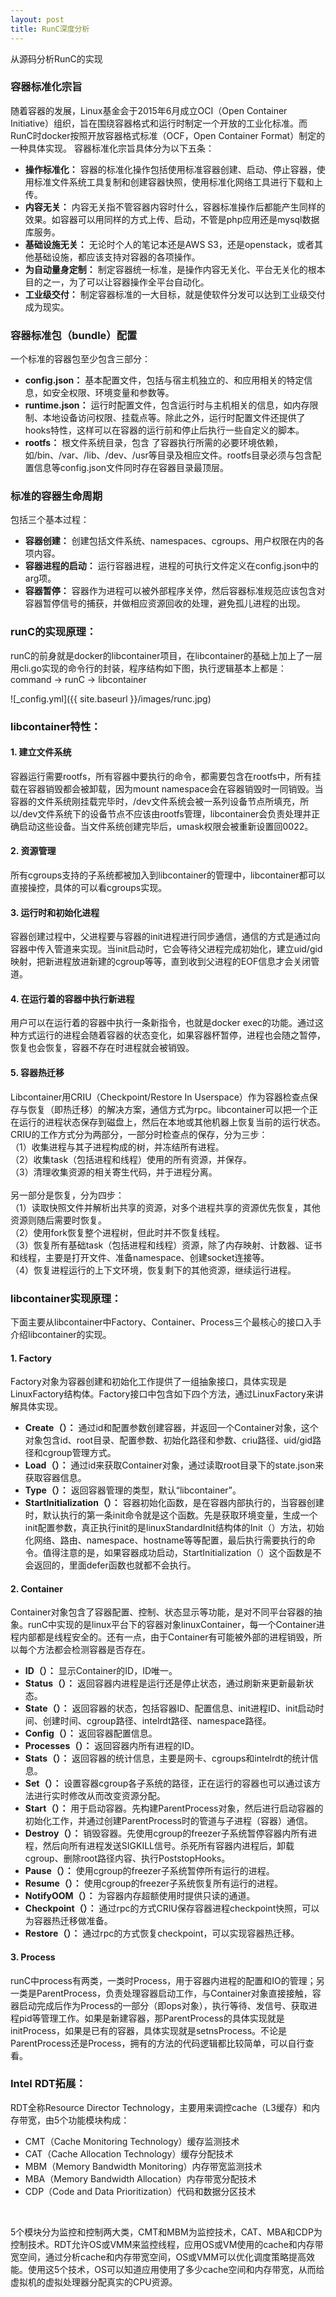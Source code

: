 ```yaml
---
layout: post
title: RunC深度分析
---
```


从源码分析RunC的实现

### 容器标准化宗旨
随着容器的发展，Linux基金会于2015年6月成立OCI（Open Container Initiative）组织，旨在围绕容器格式和运行时制定一个开放的工业化标准。而RunC时docker按照开放容器格式标准（OCF，Open Container Format）制定的一种具体实现。
容器标准化宗旨具体分为以下五条：
* **操作标准化：** 容器的标准化操作包括使用标准容器创建、启动、停止容器，使用标准文件系统工具复制和创建容器快照，使用标准化网络工具进行下载和上传。
* **内容无关：** 内容无关指不管容器内容时什么，容器标准操作后都能产生同样的效果。如容器可以用同样的方式上传、启动，不管是php应用还是mysql数据库服务。
* **基础设施无关：** 无论时个人的笔记本还是AWS S3，还是openstack，或者其他基础设施，都应该支持对容器的各项操作。
* **为自动量身定制：** 制定容器统一标准，是操作内容无关化、平台无关化的根本目的之一，为了可以让容器操作全平台自动化。
* **工业级交付：** 制定容器标准的一大目标，就是使软件分发可以达到工业级交付成为现实。

### 容器标准包（bundle）配置
一个标准的容器包至少包含三部分：
* **config.json：** 基本配置文件，包括与宿主机独立的、和应用相关的特定信息，如安全权限、环境变量和参数等。
* **runtime.json：** 运行时配置文件，包含运行时与主机相关的信息，如内存限制、本地设备访问权限、挂载点等。除此之外，运行时配置文件还提供了hooks特性，这样可以在容器的运行前和停止后执行一些自定义的脚本。
* **rootfs：** 根文件系统目录，包含 了容器执行所需的必要环境依赖，如/bin、/var、/lib、/dev、/usr等目录及相应文件。rootfs目录必须与包含配置信息等config.json文件同时存在容器目录最顶层。

### 标准的容器生命周期
包括三个基本过程：
* **容器创建：** 创建包括文件系统、namespaces、cgroups、用户权限在内的各项内容。
* **容器进程的启动：** 运行容器进程，进程的可执行文件定义在config.json中的arg项。
* **容器暂停：** 容器作为进程可以被外部程序关停，然后容器标准规范应该包含对容器暂停信号的捕获，并做相应资源回收的处理，避免孤儿进程的出现。

### runC的实现原理：
runC的前身就是docker的libcontainer项目，在libcontainer的基础上加上了一层用cli.go实现的命令行的封装，程序结构如下图，执行逻辑基本上都是：<br />
command &rarr;️ runC &rarr;️ libcontainer

![_config.yml]({{ site.baseurl }}/images/runc.jpg)


### libcontainer特性：
#### 1. 建立文件系统
容器运行需要rootfs，所有容器中要执行的命令，都需要包含在rootfs中，所有挂载在容器销毁都会被卸载，因为mount namespace会在容器销毁时一同销毁。当容器的文件系统刚挂载完毕时，/dev文件系统会被一系列设备节点所填充，所以/dev文件系统下的设备节点不应该由rootfs管理，libcontainer会负责处理并正确启动这些设备。当文件系统创建完毕后，umask权限会被重新设置回0022。

#### 2. 资源管理
所有cgroups支持的子系统都被加入到libcontainer的管理中，libcontainer都可以直接操控，具体的可以看cgroups实现。

#### 3. 运行时和初始化进程
容器创建过程中，父进程要与容器的init进程进行同步通信，通信的方式是通过向容器中传入管道来实现。当init启动时，它会等待父进程完成初始化，建立uid/gid映射，把新进程放进新建的cgroup等等，直到收到父进程的EOF信息才会关闭管道。

#### 4. 在运行着的容器中执行新进程
用户可以在运行着的容器中执行一条新指令，也就是docker exec的功能。通过这种方式运行的进程会随着容器的状态变化，如果容器杯暂停，进程也会随之暂停，恢复也会恢复，容器不存在时进程就会被销毁。

#### 5. 容器热迁移
Libcontainer用CRIU（Checkpoint/Restore In Userspace）作为容器检查点保存与恢复（即热迁移）的解决方案，通信方式为rpc。libcontainer可以把一个正在运行的进程状态保存到磁盘上，然后在本地或其他机器上恢复当前的运行状态。CRIU的工作方式分为两部分，一部分时检查点的保存，分为三步：<br />
（1）收集进程与其子进程构成的树，并冻结所有进程。<br />
（2）收集task（包括进程和线程）使用的所有资源，并保存。<br />
（3）清理收集资源的相关寄生代码，并于进程分离。<br />
<br />
另一部分是恢复，分为四步：<br />
（1）读取快照文件并解析出共享的资源，对多个进程共享的资源优先恢复，其他资源则随后需要时恢复。<br />
（2）使用fork恢复整个进程树，但此时并不恢复线程。<br />
（3）恢复所有基础task（包括进程和线程）资源，除了内存映射、计数器、证书和线程，主要是打开文件、准备namespace、创建socket连接等。<br />
（4）恢复进程运行的上下文环境，恢复剩下的其他资源，继续运行进程。<br />

### libcontainer实现原理：
下面主要从libcontainer中Factory、Container、Process三个最核心的接口入手介绍libcontainer的实现。
#### 1. Factory
Factory对象为容器创建和初始化工作提供了一组抽象接口，具体实现是LinuxFactory结构体。Factory接口中包含如下四个方法，通过LinuxFactory来讲解具体实现。
* **Create（）：** 通过id和配置参数创建容器，并返回一个Container对象，这个对象包含id、root目录、配置参数、初始化路径和参数、criu路径、uid/gid路径和cgroup管理方式。
* **Load（）：** 通过id来获取Container对象，通过读取root目录下的state.json来获取容器信息。
* **Type（）：** 返回容器管理的类型，默认“libcontainer”。
* **StartInitialization（）：** 容器初始化函数，是在容器内部执行的，当容器创建时，默认执行的第一条init命令就是这个函数。先是获取环境变量，生成一个init配置参数，真正执行init的是linuxStandardInit结构体的Init（）方法，初始化网络、路由、namespace、hostname等等配置，最后执行需要执行的命令。值得注意的是，如果容器成功启动，StartInitialization（）这个函数是不会返回的，里面defer函数也就都不会执行。

#### 2. Container
Container对象包含了容器配置、控制、状态显示等功能，是对不同平台容器的抽象。runC中实现的是linux平台下的容器对象linuxContainer，每一个Container进程内部都是线程安全的。还有一点，由于Container有可能被外部的进程销毁，所以每个方法都会检测容器是否存在。
* **ID（）：** 显示Container的ID，ID唯一。
* **Status（）：** 返回容器内进程是运行还是停止状态，通过刷新来更新最新状态。
* **State（）：** 返回容器的状态，包括容器ID、配置信息、init进程ID、init启动时间、创建时间、cgroup路径、intelrdt路径、namespace路径。
* **Config（）：** 返回容器配置信息。
* **Processes（）：** 返回容器内所有进程的ID。
* **Stats（）：** 返回容器的统计信息，主要是网卡、cgroups和intelrdt的统计信息。
* **Set（）：** 设置容器cgroup各子系统的路径，正在运行的容器也可以通过该方法进行实时修改从而改变资源分配。
* **Start（）：** 用于启动容器。先构建ParentProcess对象，然后进行启动容器的初始化工作，并通过创建ParentProcess时的管道与子进程（容器）通信。
* **Destroy（）：** 销毁容器。先使用cgroup的freezer子系统暂停容器内所有进程，然后向所有进程发送SIGKILL信号。杀死所有容器内进程后，卸载cgroup、删除root路径内容、执行PoststopHooks。
* **Pause（）：** 使用cgroup的freezer子系统暂停所有运行的进程。
* **Resume（）：** 使用cgroup的freezer子系统恢复所有运行的进程。
* **NotifyOOM（）：** 为容器内存超额使用时提供只读的通道。
* **Checkpoint（）：** 通过rpc的方式CRIU保存容器进程checkpoint快照，可以为容器热迁移做准备。
* **Restore（）：** 通过rpc的方式恢复checkpoint，可以实现容器热迁移。

#### 3. Process
runC中process有两类，一类时Process，用于容器内进程的配置和IO的管理；另一类是ParentProcess，负责处理容器启动工作，与Container对象直接接触，容器启动完成后作为Process的一部分（即ops对象），执行等待、发信号、获取进程pid等管理工作。如果是新建容器，那ParentProcess的具体实现就是initProcess，如果是已有的容器，具体实现就是setnsProcess。不论是ParentProcess还是Process，拥有的方法的代码逻辑都比较简单，可以自行查看。

### Intel RDT拓展：
RDT全称Resource Director Technology，主要用来调控cache（L3缓存）和内存带宽，由5个功能模块构成：
* CMT（Cache Monitoring Technology）缓存监测技术
* CAT（Cache Allocation Technology）缓存分配技术
* MBM（Memory Bandwidth Monitoring）内存带宽监测技术
* MBA（Memory Bandwidth Allocation）内存带宽分配技术
* CDP（Code and Data Prioritization）代码和数据分区技术
<br />


5个模块分为监控和控制两大类，CMT和MBM为监控技术，CAT、MBA和CDP为控制技术。RDT允许OS或VMM来监控线程，应用OS或VM使用的cache和内存带宽空间，通过分析cache和内存带宽空间，OS或VMM可以优化调度策略提高效能。使用这5个技术，OS可以知道应用使用了多少cache空间和内存带宽，从而给虚拟机的虚拟处理器分配真实的CPU资源。

